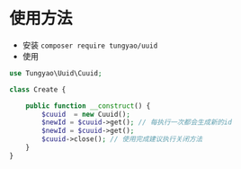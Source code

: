 # 使用方法

* 安装 `composer require tungyao/uuid`
* 使用

```php
use Tungyao\Uuid\Cuuid;

class Create {

    public function __construct() {
        $cuuid  = new Cuuid();
        $newId = $cuuid->get(); // 每执行一次都会生成新的id
        $newId = $cuuid->get();
        $cuuid->close(); // 使用完成建议执行关闭方法
    }
}

```